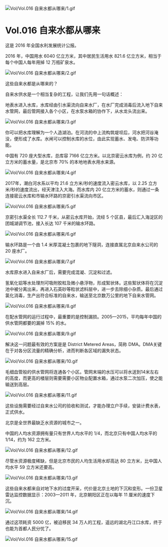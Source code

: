 
![Vol/Vol.016 自来水都从哪来/1.gif](https://cdn.jsdelivr.net/gh/qiaoshouzi/static/image/Vol/Vol.016%20自来水都从哪来/1.gif)

# Vol.016 自来水都从哪来

这是 2016 年全国水利发展统计公报。

2016 年，中国用水 6040 亿立方米，其中居民生活用水 821.6 亿立方米，相当于每个中国人每年用掉 12 万瓶矿泉水。

![Vol/Vol.016 自来水都从哪来/2.gif](https://cdn.jsdelivr.net/gh/qiaoshouzi/static/image/Vol/Vol.016%20自来水都从哪来/2.gif)

这些自来水都是从哪来的？

自来水供水是一个相当复杂的工程，让我们先用一句话概述：

地表水进入水库，水库经由引水渠流向自来水厂，在水厂完成消毒后流入地下自来水管网，最后管网接入各个小区，在水泵水箱的协作下，从水龙头流出来。

![Vol/Vol.016 自来水都从哪来/3.gif](https://cdn.jsdelivr.net/gh/qiaoshouzi/static/image/Vol/Vol.016%20自来水都从哪来/3.gif)

你可以把水库理解为一个人造湖泊。在河流的中上流构筑堤坝后，河水把河谷淹没，便形成了水库。水闸可以控制水库的水位，由此实现蓄水、发电、防洪等功能。

中国有 720 座大型水库，总库容 7166 亿立方米。以北京密云水库为例，约 20 亿立方米的蓄水量，是北京市 70% 的本地地表水用水来源。

![Vol/Vol.016 自来水都从哪来/4.gif](https://cdn.jsdelivr.net/gh/qiaoshouzi/static/image/Vol/Vol.016%20自来水都从哪来/4.gif)

2017年，潮白河水系以平均 21.6 立方米/秒的速度流入密云水库，以 2.25 立方米/秒的速度流出，经天津注入大海。而水库内 20 亿立方米的蓄水，则通过一条连接密云水库和市输水环路的京密引水渠流向市区。

![Vol/Vol.016 自来水都从哪来/5.gif](https://cdn.jsdelivr.net/gh/qiaoshouzi/static/image/Vol/Vol.016%20自来水都从哪来/5.gif)

京密引水渠全长 112.7 千米，从密云水库开始，流经 5 个区县，最后汇入海淀区的团城湖调节池，接入长达 107 千米的输水环路。

![Vol/Vol.016 自来水都从哪来/6.gif](https://cdn.jsdelivr.net/gh/qiaoshouzi/static/image/Vol/Vol.016%20自来水都从哪来/6.gif)

输水环路是一个由 1.4 米厚混凝土包裹的地下隧洞，连接直属北京自来水公司的 20 座水厂。

![Vol/Vol.016 自来水都从哪来/7.gif](https://cdn.jsdelivr.net/gh/qiaoshouzi/static/image/Vol/Vol.016%20自来水都从哪来/7.gif)

水库原水进入自来水厂后，需要完成混凝、沉淀和过滤。

氢氧化铝等水处理剂可吸附胶粒及微小悬浮物，形成絮状体。这些絮状体将在沉淀池中被分离出来，再进入石英砂等粒状滤料层中，进一步去除细小杂质。最后通过氯化消毒，生产出符合标准的自来水，输送至北京数万公里的地下自来水管网。

![Vol/Vol.016 自来水都从哪来/8.gif](https://cdn.jsdelivr.net/gh/qiaoshouzi/static/image/Vol/Vol.016%20自来水都从哪来/8.gif)

在配水管网的运行过程中，最重要的是控制漏损。2005—2015，平均每年中国的供水管网都要的漏掉 15% 的水。

![Vol/Vol.016 自来水都从哪来/9.gif](https://cdn.jsdelivr.net/gh/qiaoshouzi/static/image/Vol/Vol.016%20自来水都从哪来/9.gif)

解决这一问题最有效的方案是是 District Metered Areas，简称 DMA。DMA关键在于对各分区流量的精确分析，进而判断各区域的漏失状态。

![Vol/Vol.016 自来水都从哪来/10.gif](https://cdn.jsdelivr.net/gh/qiaoshouzi/static/image/Vol/Vol.016%20自来水都从哪来/10.gif)

毛细血管般的供水管网将连通各个小区。管网末端的水压可以将水送到14米左右的高度，而更高的楼层则需要需要小区物业配置水箱，通过水泵二次加压，使之能输送到高层。

![Vol/Vol.016 自来水都从哪来/11.gif](https://cdn.jsdelivr.net/gh/qiaoshouzi/static/image/Vol/Vol.016%20自来水都从哪来/11.gif)

这些设施需要经过自来水公司的验收和测试，才能办理立户手续，安装计费水表，正式供水。

北京是全世界最缺乏水资源的城市之一。

中国的人均水资源拥有量只有世界人均水平的 1/4，而北京只有中国人均水平的 1/14，约为 162 立方米。

![Vol/Vol.016 自来水都从哪来/12.gif](https://cdn.jsdelivr.net/gh/qiaoshouzi/static/image/Vol/Vol.016%20自来水都从哪来/12.gif)

尽管水资源极度稀缺，但是北京市民的人均生活用水却高达 80 立方米，比中国人均水平 59 立方米还要高。

![Vol/Vol.016 自来水都从哪来/13.gif](https://cdn.jsdelivr.net/gh/qiaoshouzi/static/image/Vol/Vol.016%20自来水都从哪来/13.gif)

这些自来水都来自对地下水的过度开采，代价是北京土地的下沉和变形。一份卫星雷达监控数据显示：2003—2011 年，北京朝阳区正在以每年 11 厘米的速度下沉。

![Vol/Vol.016 自来水都从哪来/14.gif](https://cdn.jsdelivr.net/gh/qiaoshouzi/static/image/Vol/Vol.016%20自来水都从哪来/14.gif)

通过这项耗资 5000 亿，被迫移民 34 万人的工程，遥远的湖北丹江口水库，终于也能为首都人民分忧了。

![Vol/Vol.016 自来水都从哪来/15.gif](https://cdn.jsdelivr.net/gh/qiaoshouzi/static/image/Vol/Vol.016%20自来水都从哪来/15.gif)
